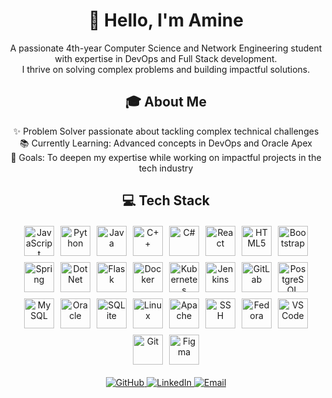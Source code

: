 <h1 align="center">👋 Hello, I'm Amine</h1>

<p align="center">
  A passionate 4th-year Computer Science and Network Engineering student with expertise in DevOps and Full Stack development.<br>
  I thrive on solving complex problems and building impactful solutions.
</p>

<h2 align="center">🎓 About Me</h2>

<p align="center">
  ✨ Problem Solver passionate about tackling complex technical challenges<br>
  📚 Currently Learning: Advanced concepts in DevOps and Oracle Apex<br>
  🎯 Goals: To deepen my expertise while working on impactful projects in the tech industry
</p>

<h2 align="center">💻 Tech Stack</h2>

<div align="center" style="display: flex; gap: 10px; flex-wrap: wrap; justify-content: center; margin: 20px 0;">
  <!-- Languages -->
  <img src="https://cdn.jsdelivr.net/gh/devicons/devicon/icons/javascript/javascript-original.svg" height="48" alt="JavaScript"/>
  <img src="https://cdn.jsdelivr.net/gh/devicons/devicon/icons/python/python-original.svg" height="48" alt="Python"/>
  <img src="https://cdn.jsdelivr.net/gh/devicons/devicon/icons/java/java-original.svg" height="48" alt="Java"/>
  <img src="https://cdn.jsdelivr.net/gh/devicons/devicon/icons/cplusplus/cplusplus-original.svg" height="48" alt="C++"/>
  <img src="https://cdn.jsdelivr.net/gh/devicons/devicon/icons/csharp/csharp-original.svg" height="48" alt="C#"/>
  <!-- Frontend -->
  <img src="https://cdn.jsdelivr.net/gh/devicons/devicon/icons/react/react-original.svg" height="48" alt="React"/>
  <img src="https://cdn.jsdelivr.net/gh/devicons/devicon/icons/html5/html5-original.svg" height="48" alt="HTML5"/>
  <img src="https://cdn.simpleicons.org/bootstrap/7952B3" height="48" alt="Bootstrap"/>
  <!-- Backend -->
  <img src="https://cdn.jsdelivr.net/gh/devicons/devicon/icons/spring/spring-original.svg" height="48" alt="Spring"/>
  <img src="https://cdn.jsdelivr.net/gh/devicons/devicon/icons/dotnetcore/dotnetcore-original.svg" height="48" alt="DotNet"/>
  <img src="https://skillicons.dev/icons?i=flask" height="48" alt="Flask"/>
  <!-- DevOps -->
  <img src="https://cdn.jsdelivr.net/gh/devicons/devicon/icons/docker/docker-original.svg" height="48" alt="Docker"/>
  <img src="https://cdn.jsdelivr.net/gh/devicons/devicon/icons/kubernetes/kubernetes-plain.svg" height="48" alt="Kubernetes"/>
  <img src="https://cdn.jsdelivr.net/gh/devicons/devicon/icons/jenkins/jenkins-line.svg" height="48" alt="Jenkins"/>
  <img src="https://cdn.jsdelivr.net/gh/devicons/devicon/icons/gitlab/gitlab-original.svg" height="48" alt="GitLab"/>
  <!-- Databases -->
  <img src="https://cdn.jsdelivr.net/gh/devicons/devicon/icons/postgresql/postgresql-original.svg" height="48" alt="PostgreSQL"/>
  <img src="https://cdn.jsdelivr.net/gh/devicons/devicon/icons/mysql/mysql-original.svg" height="48" alt="MySQL"/>
  <img src="https://cdn.jsdelivr.net/gh/devicons/devicon/icons/oracle/oracle-original.svg" height="48" alt="Oracle"/>
  <img src="https://cdn.jsdelivr.net/gh/devicons/devicon/icons/sqlite/sqlite-original.svg" height="48" alt="SQLite"/>
  <!-- Infrastructure -->
  <img src="https://cdn.jsdelivr.net/gh/devicons/devicon/icons/linux/linux-original.svg" height="48" alt="Linux"/>
  <img src="https://cdn.jsdelivr.net/gh/devicons/devicon/icons/apache/apache-original.svg" height="48" alt="Apache"/>
  <img src="https://cdn.jsdelivr.net/gh/devicons/devicon/icons/ssh/ssh-original.svg" height="48" alt="SSH"/>
  <img src="https://cdn.jsdelivr.net/gh/devicons/devicon/icons/fedora/fedora-original.svg" height="48" alt="Fedora"/>
  <!-- Tools -->
  <img src="https://cdn.jsdelivr.net/gh/devicons/devicon/icons/vscode/vscode-original.svg" height="48" alt="VSCode"/>
  <img src="https://cdn.jsdelivr.net/gh/devicons/devicon/icons/git/git-original.svg" height="48" alt="Git"/>
  <img src="https://cdn.jsdelivr.net/gh/devicons/devicon/icons/figma/figma-original.svg" height="48" alt="Figma"/>
</div>


<div align="center">
  <a href="https://github.com/aminexi">
    <img src="https://img.shields.io/badge/GitHub-100000?style=for-the-badge&logo=github&logoColor=white" alt="GitHub"/>
  </a>
  <a href="https://www.linkedin.com/in/amineelfalki">
    <img src="https://img.shields.io/badge/LinkedIn-0077B5?style=for-the-badge&logo=linkedin&logoColor=white" alt="LinkedIn"/>
  </a>
  <a href="mailto:amine.elfalki@gmail.com">
    <img src="https://img.shields.io/badge/Email-D14836?style=for-the-badge&logo=gmail&logoColor=white" alt="Email"/>
  </a>
</div>
